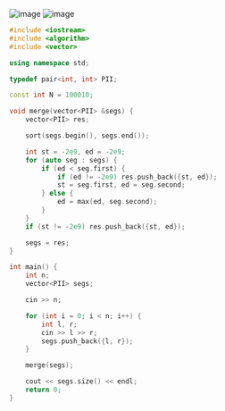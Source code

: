![image](https://cdn.jsdelivr.net/gh/XmchxUp/cloudimg@master/20220216/image.1k7g94fgt9uo.webp)
![image](https://cdn.jsdelivr.net/gh/XmchxUp/cloudimg@master/20220216/image.3uw7qz45qtk0.webp)


```c++
#include <iostream>
#include <algorithm>
#include <vector>

using namespace std;

typedef pair<int, int> PII;

const int N = 100010;

void merge(vector<PII> &segs) {
    vector<PII> res;

    sort(segs.begin(), segs.end());

    int st = -2e9, ed = -2e9;
    for (auto seg : segs) {
        if (ed < seg.first) {
            if (ed != -2e9) res.push_back({st, ed});
            st = seg.first, ed = seg.second;
        } else {
            ed = max(ed, seg.second);
        }
    }
    if (st != -2e9) res.push_back({st, ed});

    segs = res;
}

int main() {
    int n;
    vector<PII> segs;

    cin >> n;

    for (int i = 0; i < n; i++) {
        int l, r;
        cin >> l >> r;
        segs.push_back({l, r});
    }

    merge(segs);

    cout << segs.size() << endl;
    return 0;
}
```